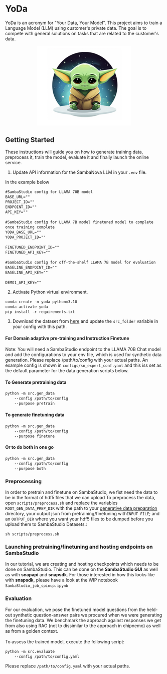 # YoDa
YoDa is an acronym for "Your Data, Your Model". This project aims to train a Language Model (LLM) using customer's private data. The goal is to compete with general solutions on tasks that are related to the customer's data.

<p align="center">
  <img src="YoDa.png" alt="YoDa" width="300">
</p>

## Getting Started

These instructions will guide you on how to generate training data, preprocess it, train the model, evaluate it and finally launch the online service.

1. Update API information for the SambaNova LLM in your `.env` file.

In the example below 
```
#SambaStudio config for LLAMA 70B model
BASE_URL=""
PROJECT_ID=""
ENDPOINT_ID=""
API_KEY=""

#SambaStudio config for LLAMA 7B model finetuned model to complete once training complete
YODA_BASE_URL=""
YODA_PROJECT_ID=""

FINETUNED_ENDPOINT_ID=""
FINETUNED_API_KEY=""

#SambaStudio config for off-the-shelf LLAMA 7B model for evaluation
BASELINE_ENDPOINT_ID=""
BASELINE_API_KEY=""

DEMO1_API_KEY=""
``` 


2. Activate Python virtual environment.
```
conda create -n yoda python=3.10
conda activate yoda
pip install -r requirements.txt
```

3. Download the dataset from [here](https://drive.google.com/drive/folders/10chGQIgJJgBNvIdj8RL2sVwh8txnNkpO) and update
the `src_folder` variable in your config with this path.


#### For Domain adaptive pre-training and Instruction Finetune

Note: You will need a SambaStudio endpoint to the LLAMA 70B Chat model and add the configurations to your env file, which is used for synthetic data generation.
Please replace /path/to/config with your actual paths. An example config is shown in `configs/sn_expert_conf.yaml`
and this iss set as the default parameter for the data generation scripts below.

#### To Generate pretraining data
```
python -m src.gen_data
    --config /path/to/config
    --purpose pretrain 
```

#### To generate finetuning data
```
python -m src.gen_data
    --config /path/to/config
    --purpose finetune 
```

#### Or to do both in one go
```
python -m src.gen_data
    --config /path/to/config
    --purpose both 
```

### Preprocessing
In order to pretrain and finetune on SambaStudio,
we fist need the data to be in the format of hdf5 files that we can upload
To preprocess the data, open `scripts/preprocess.sh` and replace
the variables `ROOT_GEN_DATA_PREP_DIR` with the path to your [generative data preparation](https://github.com/sambanova/generative_data_prep)
directory, your output json from pretraining/finetuning with`INPUT_FILE`; and 
an `OUTPUT_DIR` where you want your hdf5 files to be dumped before you upload them to 
SambaStudio Datasets.:

```
sh scripts/preprocess.sh
```

### Launching pretraining/finetuning and hosting endpoints on SambaStudio

In our tutorial, we are creating and hosting checkpoints which needs to be done on SambaStudio. 
This can be done on the **SambaStudio GUI** as well as with **snapapi** and **snapsdk**. For those
interested in how this looks like with **snapsdk**, please have a look at the WIP notebook `SambaStudio_job_spinup.ipynb`

### Evaluation

For our evaluation, we pose the finetuned model questions from the held-out synthetic question-answer pairs we procured
when we were generating the finetuning data. We benchmark the approach against responses we get from also using RAG (not to dissimilar to the approach in chipnemo) as well as from 
a golden context.\
\
To assess the trained model, execute the following script:
```
python -m src.evaluate 
    --config /path/to/config.yaml 
```
Please replace  `/path/to/config.yaml`  with your actual paths.

